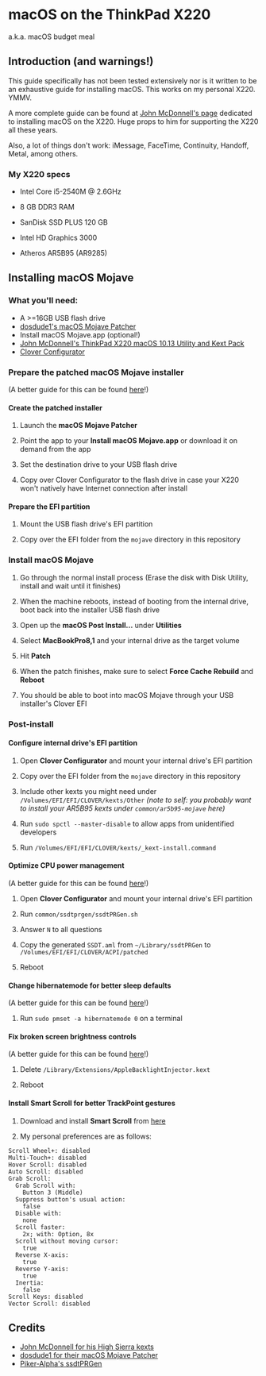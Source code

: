 # macOS on the ThinkPad X220

a.k.a. macOS budget meal

## Introduction (and warnings!)

This guide specifically has not been tested extensively nor is it written to be an exhaustive guide for installing macOS. This works on my personal X220. YMMV.

A more complete guide can be found at [John McDonnell's page][mcdonnell] dedicated to installing macOS on the X220. Huge props to him for supporting the X220 all these years.

Also, a lot of things don't work: iMessage, FaceTime, Continuity, Handoff, Metal, among others.

### My X220 specs

* Intel Core i5-2540M @ 2.6GHz

* 8 GB DDR3 RAM

* SanDisk SSD PLUS 120 GB

* Intel HD Graphics 3000

* Atheros AR5B95 (AR9285)

## Installing macOS Mojave

### What you'll need:

* A >=16GB USB flash drive
* [dosdude1's macOS Mojave Patcher][dosdude1]
* Install macOS Mojave.app (optional!)
* [John McDonnell's ThinkPad X220 macOS 10.13 Utility and Kext Pack][mcdonnell]
* [Clover Configurator][clover-configurator]

### Prepare the patched macOS Mojave installer

(A better guide for this can be found [here][dosdude1]!)

#### Create the patched installer

1. Launch the **macOS Mojave Patcher**

2. Point the app to your **Install macOS Mojave.app** or download it on demand from the app

3. Set the destination drive to your USB flash drive

4. Copy over Clover Configurator to the flash drive in case your X220 won't natively have Internet connection after install

#### Prepare the EFI partition

1. Mount the USB flash drive's EFI partition

2. Copy over the EFI folder from the `mojave` directory in this repository

### Install macOS Mojave

1. Go through the normal install process (Erase the disk with Disk Utility, install and wait until it finishes)

2. When the machine reboots, instead of booting from the internal drive, boot back into the installer USB flash drive

3. Open up the **macOS Post Install...** under **Utilities**

4. Select **MacBookPro8,1** and your internal drive as the target volume

5. Hit **Patch**

6. When the patch finishes, make sure to select **Force Cache Rebuild** and **Reboot**

7. You should be able to boot into macOS Mojave through your USB installer's Clover EFI

### Post-install

#### Configure internal drive's EFI partition

1. Open **Clover Configurator** and mount your internal drive's EFI partition

2. Copy over the EFI folder from the `mojave` directory in this repository

3. Include other kexts you might need under `/Volumes/EFI/EFI/CLOVER/kexts/Other` _(note to self: you probably want to install your AR5B95 kexts under `common/ar5b95-mojave` here)_

4. Run `sudo spctl --master-disable` to allow apps from unidentified developers

5. Run `/Volumes/EFI/EFI/CLOVER/kexts/_kext-install.command`

#### Optimize CPU power management

(A better guide for this can be found [here][mcdonnell]!)

1. Open **Clover Configurator** and mount your internal drive's EFI partition

2. Run `common/ssdtprgen/ssdtPRGen.sh`

3. Answer `N` to all questions

4. Copy the generated `SSDT.aml` from `~/Library/ssdtPRGen` to `/Volumes/EFI/EFI/CLOVER/ACPI/patched`

5. Reboot

#### Change hibernatemode for better sleep defaults

(A better guide for this can be found [here][mcdonnell]!)

1. Run `sudo pmset -a hibernatemode 0` on a terminal

#### Fix broken screen brightness controls

(A better guide for this can be found [here][mcdonnell]!)

1. Delete `/Library/Extensions/AppleBacklightInjector.kext`

2. Reboot

#### Install Smart Scroll for better TrackPoint gestures

1. Download and install **Smart Scroll** from [here][smartscroll]

2. My personal preferences are as follows:

```
Scroll Wheel+: disabled
Multi-Touch+: disabled
Hover Scroll: disabled
Auto Scroll: disabled
Grab Scroll:
  Grab Scroll with:
    Button 3 (Middle)
  Suppress button's usual action:
    false
  Disable with:
    none
  Scroll faster:
    2x; with: Option, 8x
  Scroll without moving cursor:
    true
  Reverse X-axis:
    true
  Reverse Y-axis:
    true
  Inertia:
    false
Scroll Keys: disabled
Vector Scroll: disabled
```

## Credits

* [John McDonnell for his High Sierra kexts][mcdonnell]
* [dosdude1 for their macOS Mojave Patcher][dosdude1]
* [Piker-Alpha's ssdtPRGen][ssdtprgen]


[mcdonnell]: http://x220.mcdonnelltech.com
[dosdude1]: http://dosdude1.com/mojave/
[ssdtprgen]: https://github.com/Piker-Alpha/ssdtPRGen.sh
[clover-configurator]: https://mackie100projects.altervista.org/download-clover-configurator/
[smartscroll]: https://www.marcmoini.com/sx_en.html
